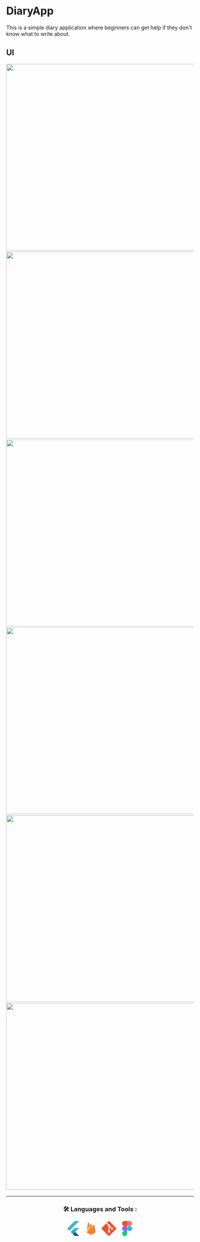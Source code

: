 
# DiaryApp

This is a simple diary application where beginners can get help if they don't know what to write about.

## UI
  <div align="center">  <img src="https://i.imgur.com/ylGC3y1.png" width="1000" height="500"/> 
  <div align="center">  <img src="https://i.imgur.com/hPLbMid.png" width="1000" height="500"/> 
  <div align="center">  <img src="https://i.imgur.com/ORkjAs9.png" width="1000" height="500"/>
    <div align="center">  <img src="https://i.imgur.com/2ZYmlnY.png" width="1000" height="500"/>  
  <div align="center">  <img src="https://i.imgur.com/llwPPck.png" width="1000" height="500"/> 
    <div align="center">  <img src="https://i.imgur.com/fIyp3Vh.png" width="1000" height="500"/> 

 </div>
 
--- 
### :hammer_and_wrench: Languages and Tools :

 <div> 
 <img src="https://github.com/devicons/devicon/blob/master/icons/flutter/flutter-original.svg" title="Flutter" alt="Flutter" width="40" height="40"/>&nbsp;
 <img src="https://github.com/devicons/devicon/blob/master/icons/firebase/firebase-plain.svg" title="Firebase" alt="Firebase" width="40" height="40"/>&nbsp;  
  <img src="https://github.com/devicons/devicon/blob/master/icons/git/git-original.svg" title="Git" alt="Git" width="40" height="40"/>&nbsp;    
 <img src="https://github.com/devicons/devicon/blob/master/icons/figma/figma-original.svg" title="Figma" alt="Figma" width="40" height="40"/> 
 </div>